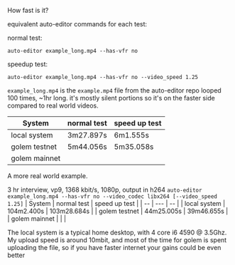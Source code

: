 How fast is it?

equivalent auto-editor commands for each test:

normal test:

```auto-editor example_long.mp4 --has-vfr no```

speedup test:

```auto-editor example_long.mp4 --has-vfr no --video_speed 1.25``` 


`example_long.mp4` is the `example.mp4` file from the auto-editor repo looped 100 times, ~1hr long. it's mostly silent portions so it's on the faster side compared to real world videos.


| System | normal test | speed up test|  
| --- | --- | -- | 
| local system| 3m27.897s | 6m1.555s |
| golem testnet | 5m44.056s | 5m35.058s |
| golem mainnet | | |

A more real world example.

3 hr interview, vp9, 1368 kbit/s, 1080p, output in h264
```auto-editor example_long.mp4 --has-vfr no --video_codec libx264 [--video_speed 1.25]```
| System | normal test | speed up test |
| -- | --- | -- |
| local system | 104m2.400s | 103m28.684s |
| golem testnet | 44m25.005s | 39m46.655s |
| golem mainnet | | |

The local system is a typical home desktop, with 4 core i6 4590 @ 3.5Ghz. My upload speed is around 10mbit, and most of the time for golem is spent uploading the file, so if you have faster internet your gains could be even better
